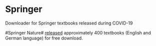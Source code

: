 # Springer
Downloader for Springer textbooks released during COVID-19

#Springer Nature# [released](https://www.springernature.com/gp/librarians/news-events/all-news-articles/industry-news-initiatives/free-access-to-textbooks-for-institutions-affected-by-coronaviru/17855960) approximately 400 textbooks (English and German language) for free download.  
